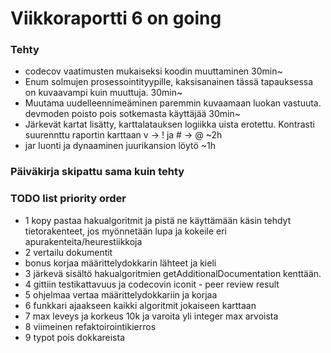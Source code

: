 # Viikkoraportti 6  on going

### Tehty
* codecov vaatimusten mukaiseksi koodin muuttaminen 30min~
* Enum solmujen prosessointityypille, kaksisanainen tässä tapauksessa on kuvaavampi kuin muuttuja. 30min~
* Muutama uudelleennimeäminen paremmin kuvaamaan luokan vastuuta. devmoden poisto pois sotkemasta käyttäjää 30min~
* Järkevät kartat lisätty, karttalatauksen logiikka uista erotettu. Kontrasti suurennttu raportin karttaan v -> ! ja # -> @ ~2h
* jar luonti ja dynaaminen juurikansion löytö ~1h

### Päiväkirja skipattu sama kuin tehty
### TODO list priority order
* 1 kopy pastaa hakualgoritmit ja pistä ne käyttämään käsin tehdyt tietorakenteet, jos myönnetään lupa ja kokeile eri apurakenteita/heurestiikkoja
* 2 vertailu dokumentit
* bonus korjaa määrittelydokkarin lähteet ja kieli
* 3 järkevä sisältö hakualgoritmien getAdditionalDocumentation kenttään.
* 4 gittiin testikattavuus ja codecovin iconit - peer review result
* 5 ohjelmaa vertaa määrittelydokkariin ja korjaa
* 6 funkkari ajaakseen kaikki algoritmit jokaiseen karttaan
* 7 max leveys ja korkeus 10k ja varoita yli integer max arvoista
* 8 viimeinen refaktoirointikierros
* 9 typot pois dokkareista

